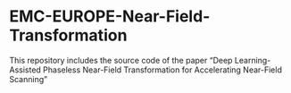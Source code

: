 # EMC-EUROPE-Near-Field-Transformation
This repository includes the source code of the paper “Deep Learning-Assisted Phaseless Near-Field Transformation for Accelerating Near-Field Scanning”
